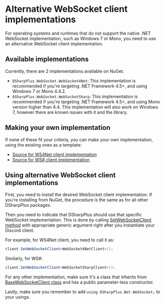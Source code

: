 # Alternative WebSocket client implementations

For operating systems and runtimes that do not support the native .NET WebSocket implementation, such as Windows 7 or Mono, 
you need to use an alternative WebSocket client implementation.

## Available implementations

Currently, there are 2 implementations available on NuGet:

* `DSharpPlus.WebSocket.WebSocket4Net`: This implementation is recommended if you're targeting .NET Framework 4.5+, and using 
  Windows 7 or Mono 4.4.2.
* `DSharpPlus.WebSocket.WebSocketSharp`: This implementation is recommended if you're targeting .NET Framework 4.5+, and using 
  Mono version higher than 4.4. This implementation will also work on Windows 7, however there are known issues with it and 
  the library.

## Making your own implementation

If none of these fit your criteria, you can make your own implementation, using the existing ones as a template:

* [Source for WS4Net client implementation](https://github.com/NaamloosDT/DSharpPlus/blob/master/DSharpPlus.WebSocket.WebSocket4Net/WebSocket4NetClient.cs "WebSocket4Net Client")
* [Source for WS# client implementation](https://github.com/NaamloosDT/DSharpPlus/blob/master/DSharpPlus.WebSocket.WebSocketSharp/WebSocketSharpClient.cs "WebSocketSharp Client")

## Using alternative WebSocket client implementations

First, you need to install the desired WebSocket client implementation. If you're installing from NuGet, the procedure is the 
same as for all other DSharpPlus packages.

Then you need to indicate that DSharpPlus should use that specific WebSocket implementation. This is done by calling 
[SetWebSocketClient method](/api/DSharpPlus.DiscordClient.html#DSharpPlus_DiscordClient_SetWebSocketClient__1) with appropriate 
generic argument right after you instantiate your Discord client.

For example, for WS4Net client, you need to call it as:

```cs
client.SetWebSocketClient<WebSocket4NetClient>();
```

Similarly, for WS#:

```cs
client.SetWebSocketClient<WebSocketSharpClient>();
```

For any other implementation, make sure it's a class that inherits from [BaseWebSocketClient class](/api/DSharpPlus.Net.WebSocket.BaseWebSocketClient.html "BaseWebSocketClient") 
and has a public parameter-less constructor.

Lastly, make sure you remember to add `using DSharpPlus.Net.WebSocket;` to your usings.